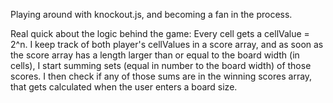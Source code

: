 Playing around with knockout.js, and becoming a fan in the process.

Real quick about the logic behind the game:
Every cell gets a cellValue = 2^n. I keep track of both player's cellValues in a score array, and as soon as the score
array has a length larger than or equal to the board width (in cells), I start summing sets (equal in number to the board width) of those
scores. I then check if any of those sums are in the winning scores array, that gets calculated when the user enters
a board size.